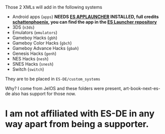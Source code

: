 Those 2 XMLs will add in the following systems
- Android apps (`apps`) **NEEDS [ES APPLAUNCHER](https://github.com/schattenphoenix/es_applauncher/releases/latest/download/es_launcher.apk
) INSTALLED, full credits [schattenphoenix](https://github.com/schattenphoenix), you can find the app in the [ES Launcher repository](https://github.com/schattenphoenix/es_applauncher)**
- 3DS (`n3ds`)
- Emulators (`emulators`)
- Gameboy Hacks (`gbh`)
- Gameboy Color Hacks (`gbch`)
- Gameboy Advance Hacks (`gbah`)
- Genesis Hacks (`genh`)
- NES Hacks (`nesh`)
- SNES Hacks (`snesh`)
- Switch (`switch`)

They are to be placed in `ES-DE/custom_systems`


Why? I come from JelOS and these folders were present, art-book-next-es-de also has support for those now.


# I am not affiliated with ES-DE in any way apart from being a supporter.

